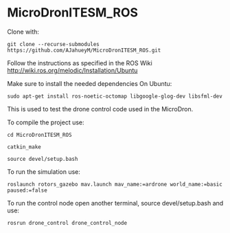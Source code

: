 # MicroDronITESM_ROS
Clone with:
```
git clone --recurse-submodules https://github.com/AJahueyM/MicroDronITESM_ROS.git
```

Follow the instructions as specified in the ROS Wiki http://wiki.ros.org/melodic/Installation/Ubuntu

Make sure to install the needed dependencies
On Ubuntu: 
```
sudo apt-get install ros-noetic-octomap libgoogle-glog-dev libsfml-dev 
```


This is used to test the drone control code used in the MicroDron.

To compile the project use:
```
cd MicroDronITESM_ROS
```
```
catkin_make
```
```
source devel/setup.bash
```
To run the simulation use:
```
roslaunch rotors_gazebo mav.launch mav_name:=ardrone world_name:=basic paused:=false
```

To run the control node open another terminal, source devel/setup.bash and use:
```
rosrun drone_control drone_control_node
```
